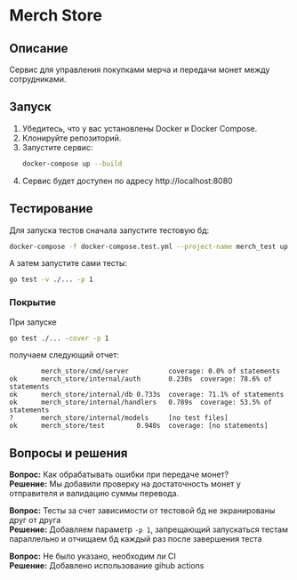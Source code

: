 # Merch Store

## Описание

Сервис для управления покупками мерча и передачи монет между сотрудниками.

## Запуск

1. Убедитесь, что у вас установлены Docker и Docker Compose.
2. Клонируйте репозиторий.
3. Запустите сервис:
   ```bash
   docker-compose up --build
   ```
4. Сервис будет доступен по адресу http://localhost:8080

## Тестирование

Для запуска тестов сначала запустите тестовую бд:
```bash
docker-compose -f docker-compose.test.yml --project-name merch_test up -d
```
А затем запустите сами тесты:
```bash
go test -v ./... -p 1
```

### Покрытие

При запуске 
```bash
go test ./... -cover -p 1
```
получаем следующий отчет:
```
        merch_store/cmd/server          coverage: 0.0% of statements
ok      merch_store/internal/auth       0.230s  coverage: 78.6% of statements
ok      merch_store/internal/db 0.733s  coverage: 71.1% of statements
ok      merch_store/internal/handlers   0.789s  coverage: 53.5% of statements
?       merch_store/internal/models     [no test files]
ok      merch_store/test        0.940s  coverage: [no statements]
```

## Вопросы и решения

**Вопрос:** Как обрабатывать ошибки при передаче монет?  
**Решение:** Мы добавили проверку на достаточность монет у отправителя и валидацию суммы перевода.

**Вопрос:** Тесты за счет зависимости от тестовой бд не экранированы друг от друга  
**Решение:** Добавляем параметр `-p 1`, запрещающий запускаться тестам параллельно и отчищаем бд каждый раз после завершения теста

**Вопрос:** Не было указано, необходим ли CI  
**Решение:** Добавлено использование gihub actions
